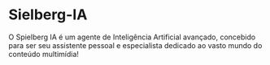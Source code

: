 # Sielberg-IA
O Spielberg IA é um agente de Inteligência Artificial avançado, concebido para ser seu assistente pessoal e especialista dedicado ao vasto mundo do conteúdo multimídia!
